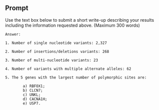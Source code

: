 ## Prompt

Use the text box below to submit a short write-up describing your results including the information requested above. (Maximum 300 words)
```
Answer: 

1. Number of single nucleotide variants: 2,327

2. Number of insertions/deletions variants: 268

3. Number of multi-nucleotide variants: 23

4. Number of variants with multiple alternate alleles: 62

5. The 5 genes with the largest number of polymorphic sites are: 
       
        a) RBFOX1; 
        b) CLCN7; 
        c) UNKL; 
        d) CACNA1H; 
        e) USP7.
```

